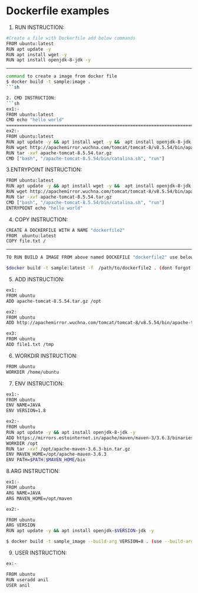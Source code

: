 # Dockerfile examples

1. RUN INSTRUCTION:
```sh
#Create a file with Dockerfile add below commands 
FROM ubuntu:latest
RUN apt update -y 
RUN apt install wget -y 
RUN apt install openjdk-8-jdk -y
```
---------------------------------------------------------------------------------------------------------
```sh
command to create a image from docker file
$ docker build -t sample:image . 
```sh

2. CMD INSTRUCTION:
```sh
ex1:-
FROM ubuntu:latest
CMD echo "hello world"
=========================================================================================================
ex2:-
FROM ubuntu:latest
RUN apt update -y && apt install wget -y &&  apt install openjdk-8-jdk -y
RUN wget http://apachemirror.wuchna.com/tomcat/tomcat-8/v8.5.54/bin/apache-tomcat-8.5.54.tar.gz
RUN tar -xvf apache-tomcat-8.5.54.tar.gz
CMD ["bash", "/apache-tomcat-8.5.54/bin/catalina.sh", "run"]
```
3.ENTRYPOINT INSTRUCTION:
```sh
FROM ubuntu:latest
RUN apt update -y && apt install wget -y &&  apt install openjdk-8-jdk -y
RUN wget http://apachemirror.wuchna.com/tomcat/tomcat-8/v8.5.54/bin/apache-tomcat-8.5.54.tar.gz
RUN tar -xvf apache-tomcat-8.5.54.tar.gz
CMD ["bash", "/apache-tomcat-8.5.54/bin/catalina.sh", "run"]
ENTRYPOINT echo "hello world"
```
4. COPY INSTRUCTION:
```sh
CREATE A DOCKERFILE WITH A NAME "dockerfile2"
FROM  ubuntu:latest
COPY file.txt /
```
----------------------------------------------------------------------------------------------------
```sh
TO RUN BUILD A IMAGE FROM above named DOCKEFILE "dockerfile2" use below command

$docker build -t sample:latest -f  /path/to/dockerfile2 . (dont forgot to add '.' at end)
```

5. ADD INSTRUCTION:
```sh
ex1:
FROM ubuntu
ADD apache-tomcat-8.5.54.tar.gz /opt

ex2:
FROM ubuntu 
ADD http://apachemirror.wuchna.com/tomcat/tomcat-8/v8.5.54/bin/apache-tomcat-8.5.54.tar.gz /opt

ex3:
FROM ubuntu
ADD file1.txt /tmp
```

6. WORKDIR INSTRUCTION:
```sh
FROM ubuntu
WORKDIR /home/ubuntu
```
7. ENV INSTRUCTION:
```sh
ex1:-
FROM ubuntu
ENV NAME=JAVA
ENV VERSION=1.8

ex2:-
FROM ubuntu
RUN apt update -y && apt install openjdk-8-jdk -y
ADD https://mirrors.estointernet.in/apache/maven/maven-3/3.6.3/binaries/apache-maven-3.6.3-bin.tar.gz /opt
WORKDIR /opt
RUN tar -xvf /opt/apache-maven-3.6.3-bin.tar.gz
ENV MAVEN_HOME=/opt/apache-maven-3.6.3
ENV PATH=$PATH:$MAVEN_HOME/bin
```
8.ARG INSTRUCTION:
```sh
ex1:-
FROM ubuntu
ARG NAME=JAVA
ARG MAVEN_HOME=/opt/maven

ex2:-

FROM ubuntu
ARG VERSION
RUN apt update -y && apt install openjdk-$VERSION-jdk -y

$ docker build -t sample_image --build-arg VERSION=8 . (use --build-arg <variable>=<value> flag if you haven't define value for variable in ARG)
```
9. USER INSTRUCTION:
```sh
ex:-

FROM ubuntu
RUN useradd anil
USER anil
```

